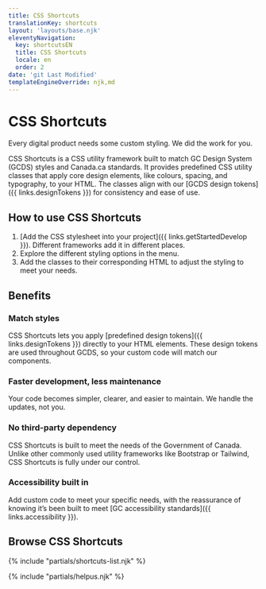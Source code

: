 ```yaml
---
title: CSS Shortcuts
translationKey: shortcuts
layout: 'layouts/base.njk'
eleventyNavigation:
  key: shortcutsEN
  title: CSS Shortcuts
  locale: en
  order: 2
date: 'git Last Modified'
templateEngineOverride: njk,md
---
```


# CSS Shortcuts

Every digital product needs some custom styling. We did the work for you.

CSS Shortcuts is a CSS utility framework built to match GC Design System (GCDS) styles and Canada.ca standards. It provides predefined CSS utility classes that apply core design elements, like colours, spacing, and typography, to your HTML. The classes align with our [GCDS design tokens]({{ links.designTokens }}) for consistency and ease of use.

## How to use CSS Shortcuts

1. [Add the CSS stylesheet into your project]({{ links.getStartedDevelop }}). Different frameworks add it in different places.
2. Explore the different styling options in the menu.
3. Add the classes to their corresponding HTML to adjust the styling to meet your needs.

## Benefits

### Match styles

CSS Shortcuts lets you apply [predefined design tokens]({{ links.designTokens }}) directly to your HTML elements. These design tokens are used throughout GCDS, so your custom code will match our components.

### Faster development, less maintenance

Your code becomes simpler, clearer, and easier to maintain. We handle the updates, not you.

### No third-party dependency

CSS Shortcuts is built to meet the needs of the Government of Canada. Unlike other commonly used utility frameworks like Bootstrap or Tailwind, CSS Shortcuts is fully under our control.

### Accessibility built in

Add custom code to meet your specific needs, with the reassurance of knowing it’s been built to meet [GC accessibility standards]({{ links.accessibility }}).

## Browse CSS Shortcuts

{% include "partials/shortcuts-list.njk" %}

{% include "partials/helpus.njk" %}
